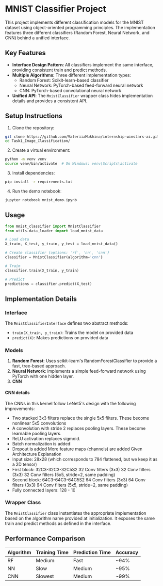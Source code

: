 # MNIST Classifier Project

This project implements different classification models for the MNIST dataset using object-oriented programming principles. The implementation features three different classifiers (Random Forest, Neural Network, and CNN) behind a unified interface.


## Key Features

- **Interface Design Pattern**: All classifiers implement the same interface, providing consistent train and predict methods.
- **Multiple Algorithms**: Three different implementation types:
  - Random Forest: Scikit-learn-based classifier
  - Neural Network: PyTorch-based feed-forward neural network
  - CNN: PyTorch-based convolutional neural network
- **Unified API**: The `MnistClassifier` wrapper class hides implementation details and provides a consistent API.


## Setup Instructions

1. Clone the repository:
```bash
git clone https://github.com/ValeriiaMukhina/internship-winstars-ai.git
cd Task1_Image_Classification/
```

2. Create a virtual environment:
```bash
python -m venv venv
source venv/bin/activate  # On Windows: venv\Scripts\activate
```

3. Install dependencies:
```bash
pip install -r requirements.txt
```

4. Run the demo notebook:
```bash
jupyter notebook mnist_demo.ipynb
```

## Usage

```python
from mnist_classifier import MnistClassifier
from utils.data_loader import load_mnist_data

# Load data
X_train, X_test, y_train, y_test = load_mnist_data()

# Create classifier (options: 'rf', 'nn', 'cnn')
classifier = MnistClassifier(algorithm='cnn')

# Train
classifier.train(X_train, y_train)

# Predict
predictions = classifier.predict(X_test)
```

## Implementation Details

### Interface

The `MnistClassifierInterface` defines two abstract methods:
- `train(X_train, y_train)`: Trains the model on provided data
- `predict(X)`: Makes predictions on provided data

### Models

1. **Random Forest**: Uses scikit-learn's RandomForestClassifier to provide a fast, tree-based approach.
2. **Neural Network**: Implements a simple feed-forward network using PyTorch with one hidden layer.
3. **CNN**

#### CNN details
The CNNs in this kernel follow LeNet5's design with the following improvements:

- Two stacked 3x3 filters replace the single 5x5 filters. These become nonlinear 5x5 convolutions 
- A convolution with stride 2 replaces pooling layers. These become learnable pooling layers. 
- ReLU activation replaces sigmoid. 
- Batch normalization is added 
- Dropout is added More feature maps (channels) are added
Given Architecture Explanation 
- Input size: 28x28 (which corresponds to 784 flattened, but we keep it as a 2D tensor) 
- First block: 32C3-32C3-32C5S2 32 Conv filters (3x3) 32 Conv filters (3x3) 32 Conv filters (5x5, stride=2, same padding) 
- Second block: 64C3-64C3-64C5S2 64 Conv filters (3x3) 64 Conv filters (3x3) 64 Conv filters (5x5, stride=2, same padding) 
- Fully connected layers: 128 - 10 
### Wrapper Class

The `MnistClassifier` class instantiates the appropriate implementation based on the algorithm name provided at initialization. It exposes the same train and predict methods as defined in the interface.

## Performance Comparison

| Algorithm | Training Time | Prediction Time | Accuracy |
|-----------|---------------|-----------------|----------|
| RF        | Medium        | Fast            | ~94%     |
| NN        | Slow          | Medium          | ~95%     |
| CNN       | Slowest       | Medium          | ~99%     |
